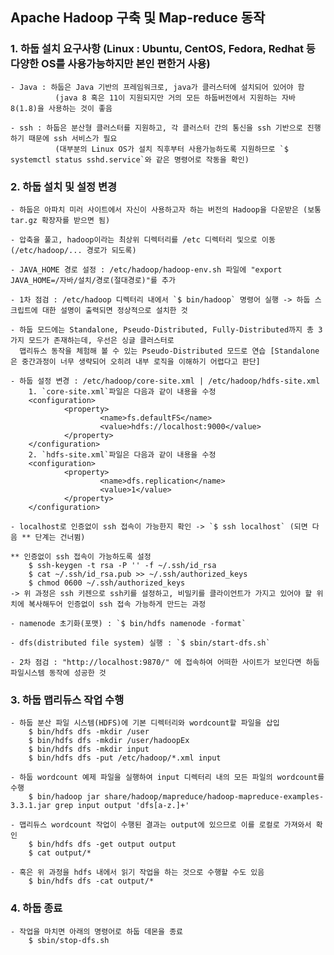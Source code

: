 ## Apache Hadoop 구축 및 Map-reduce 동작
### 1. 하둡 설치 요구사항 (Linux : Ubuntu, CentOS, Fedora, Redhat 등 다양한 OS를 사용가능하지만 본인 편한거 사용)
    - Java : 하둡은 Java 기반의 프레임워크로, java가 클러스터에 설치되어 있어야 함 
	          (java 8 혹은 11이 지원되지만 거의 모든 하둡버전에서 지원하는 자바 8(1.8)을 사용하는 것이 좋음
            
	- ssh : 하둡은 분산형 클러스터를 지원하고, 각 클러스터 간의 통신을 ssh 기반으로 진행하기 때문에 ssh 서비스가 필요
	          (대부분의 Linux OS가 설치 직후부터 사용가능하도록 지원하므로 `$ systemctl status sshd.service`와 같은 명령어로 작동을 확인)

### 2. 하둡 설치 및 설정 변경
	- 하둡은 아파치 미러 사이트에서 자신이 사용하고자 하는 버전의 Hadoop을 다운받은 (보통 tar.gz 확장자를 받으면 됨)
  
	- 압축을 풀고, hadoop이라는 최상위 디렉터리를 /etc 디렉터리 및으로 이동 (/etc/hadoop/... 경로가 되도록)
  
	- JAVA_HOME 경로 설정 : /etc/hadoop/hadoop-env.sh 파일에 "export JAVA_HOME=/자바/설치/경로(절대경로)"를 추가
  
	- 1차 점검 : /etc/hadoop 디렉터리 내에서 `$ bin/hadoop` 명령어 실행 -> 하둡 스크립트에 대한 설명이 출력되면 정상적으로 설치한 것

	- 하둡 모드에는 Standalone, Pseudo-Distributed, Fully-Distributed까지 총 3가지 모드가 존재하는데, 우선은 싱글 클러스터로
	  맵리듀스 동작을 체험해 볼 수 있는 Pseudo-Distributed 모드로 연습 [Standalone은 중간과정이 너무 생략되어 오히려 내부 로직을 이해하기 어렵다고 판단]
    
	- 하둡 설정 변경 : /etc/hadoop/core-site.xml | /etc/hadoop/hdfs-site.xml
		1. `core-site.xml`파일은 다음과 같이 내용을 수정
		<configuration>
    			<property>
        				<name>fs.defaultFS</name>
        				<value>hdfs://localhost:9000</value>
    			</property>
		</configuration>
		2. `hdfs-site.xml`파일은 다음과 같이 내용을 수정
		<configuration>
    			<property>
        				<name>dfs.replication</name>
        				<value>1</value>
    			</property>
		</configuration>
    
	- localhost로 인증없이 ssh 접속이 가능한지 확인 -> `$ ssh localhost` (되면 다음 ** 단계는 건너뜀)
  
	** 인증없이 ssh 접속이 가능하도록 설정
	  	$ ssh-keygen -t rsa -P '' -f ~/.ssh/id_rsa
  		$ cat ~/.ssh/id_rsa.pub >> ~/.ssh/authorized_keys
  		$ chmod 0600 ~/.ssh/authorized_keys
	-> 위 과정은 ssh 키젠으로 ssh키를 설정하고, 비밀키를 클라이언트가 가지고 있어야 할 위치에 복사해두어 인증없이 ssh 접속 가능하게 만드는 과정

	- namenode 초기화(포맷) : `$ bin/hdfs namenode -format`
  
	- dfs(distributed file system) 실행 : `$ sbin/start-dfs.sh`
  
	- 2차 점검 : "http://localhost:9870/" 에 접속하여 어떠한 사이트가 보인다면 하둡 파일시스템 동작에 성공한 것

### 3. 하둡 맵리듀스 작업 수행
	- 하둡 분산 파일 시스템(HDFS)에 기본 디렉터리와 wordcount할 파일을 삽입
		$ bin/hdfs dfs -mkdir /user
		$ bin/hdfs dfs -mkdir /user/hadoopEx
		$ bin/hdfs dfs -mkdir input
		$ bin/hdfs dfs -put /etc/hadoop/*.xml input
    
	- 하둡 wordcount 예제 파일을 실행하여 input 디렉터리 내의 모든 파일의 wordcount를 수행
		$ bin/hadoop jar share/hadoop/mapreduce/hadoop-mapreduce-examples-3.3.1.jar grep input output 'dfs[a-z.]+'
    
	- 맵리듀스 wordcount 작업이 수행된 결과는 output에 있으므로 이를 로컬로 가져와서 확인
		$ bin/hdfs dfs -get output output
		$ cat output/*
    
	- 혹은 위 과정을 hdfs 내에서 읽기 작업을 하는 것으로 수행할 수도 있음
		$ bin/hdfs dfs -cat output/*

### 4. 하둡 종료
	- 작업을 마치면 아래의 명령어로 하둡 데몬을 종료
		$ sbin/stop-dfs.sh
